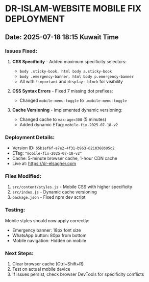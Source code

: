 # DR-ISLAM-WEBSITE MOBILE FIX DEPLOYMENT

## Date: 2025-07-18 18:15 Kuwait Time

### Issues Fixed:
1. **CSS Specificity** - Added maximum specificity selectors:
   - `body .sticky-book, html body a.sticky-book` 
   - `body .emergency-banner, html body p.emergency-banner`
   - All with `!important` and `display: block` for visibility

2. **CSS Syntax Errors** - Fixed 7 missing dot prefixes:
   - Changed `mobile-menu-toggle` to `.mobile-menu-toggle`

3. **Cache Versioning** - Implemented dynamic versioning:
   - Changed cache to `max-age=300` (5 minutes)
   - Added dynamic ETag: `mobile-fix-2025-07-18-v2`

### Deployment Details:
- Version ID: `b5b1ef6f-a7e2-4f31-b963-0210368b05c2`
- ETag: `"mobile-fix-2025-07-18-v2"`
- Cache: 5-minute browser cache, 1-hour CDN cache
- Live at: https://dr-elsagher.com

### Files Modified:
1. `src/content/styles.js` - Mobile CSS with higher specificity
2. `src/index.js` - Dynamic cache versioning
3. `package.json` - Fixed npm dev script

### Testing:
Mobile styles should now apply correctly:
- Emergency banner: 18px font size
- WhatsApp button: 80px from bottom
- Mobile navigation: Hidden on mobile

### Next Steps:
1. Clear browser cache (Ctrl+Shift+R)
2. Test on actual mobile device
3. If issues persist, check browser DevTools for specificity conflicts